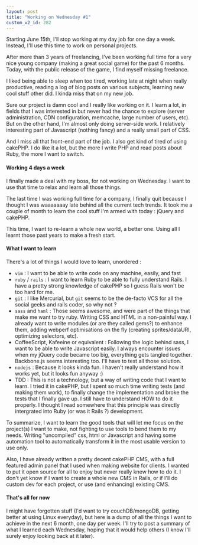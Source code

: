 ```yaml
---
layout: post
title: "Working on Wednesday #1"
custom_v2_id: 282
---
```


<p>Starting June 15th, I'll stop working at my day job for one day a week. Instead, I'll use this time to work on personal projects.</p>
<p>After more than 3 years of freelancing, I've been working full time for a very nice young company (making a great social game) for the past 6 months. Today, with the public release of the game, I find myself missing freelance.</p>
<p>I liked being able to sleep when too tired, working late at night when really productive, reading a log of blog posts on various subjects, learning new cool stuff other did. I kinda miss that on my new job.</p>
<p>Sure our project is damn cool and I really like working on it. I learn a lot, in fields that I was interested in but never had the chance to explore (server administration, CDN configuration, memcache, large number of users, etc).<br />But on the other hand, I'm almost only doing server-side work. I relatively interesting part of Javascript (nothing fancy) and a really small part of CSS.</p>
<p>And I miss all that front-end part of the job. I also get kind of tired of using cakePHP. I do like it a lot, but the more I write PHP and read posts about Ruby, the more I want to switch.</p>
<h4>Working 4 days a week</h4>
<p>I finally made a deal with my boss, for not working on Wednesday. I want to use that time to relax and learn all those things.</p>
<p>The last time I was working full time for a company, I finally quit because I thought I was waaaaaaay late behind all the current tech trends. It took me a couple of month to learn the cool stuff I'm armed with today : jQuery and cakePHP.</p>
<p>This time, I want to re-learn a whole new world, a better one. Using all I learnt those past years to make a fresh start.</p>
<h4>What I want to learn</h4>
<p>There's a lot of things I would love to learn, unordered :</p>
<ul>
<li><code>vim</code> : I want to be able to write code on any machine, easily, and fast</li>
<li><code>ruby</code> / <code>rails</code> : I want to learn Ruby to be able to fully understand Rails. I have a pretty strong knowledge of cakePHP so I guess Rails won't be too hard for me.</li>
<li><code>git</code> : I like Mercurial, but <code>git</code> seems to be the de-facto VCS for all the social geeks and rails coder, so why not ?</li>
<li><code>sass</code> and <code>haml</code> : Those seems awesome, and were part of the things that make me want to try ruby. Writing CSS and HTML in a non-painful way. I already want to write modules (or are they called gems?) to enhance them, adding webperf optimisations on the fly (creating sprites/dataURI, optimizing selectors, etc).</li>
<li>CoffeeScript, Kafeeine or equivalent : Following the logic behind sass, I want to be able to write Javascript easily. I always encounter issues when my jQuery code became too big, everything gets tangled together. Backbone.js seems interesting too. I'll have to test all those solution.</li>
<li><code>nodejs</code> : Because it looks kinda fun. I haven't really understand how it works yet, but it looks fun anyway :)</li>
<li>TDD : This is not a technology, but a way of writing code that I want to learn. I tried it in cakePHP, but I spent so much time writing tests (and making them work), to finally change the implementation and broke the tests that I finally gave up. I still have to understand HOW to do it properly. I thought I read somewhere that this principle was directly intergrated into Ruby (or was it Rails ?) development.</li>
</ul>
<p>To summarize, I want to learn the good tools that will let me focus on the project(s) I want to make, not fighting to use tools to bend them to my needs. Writing "uncompiled" css, html or Javascript and having some automation tool to automatically transform it in the most usable version to use only.</p>
<p>Also, I have already written a pretty decent cakePHP CMS, with a full featured admin panel that I used when making website for clients. I wanted to put it open source for all to enjoy but never really knew how to do it. I don't yet know if I want to create a whole new CMS in Rails, or if I'll do custom dev for each project, or use (and enhancing) existing CMS.</p>
<h4>That's all for now</h4>
<p>I might have forgotten stuff (I'd want to try couchDB/mongoDB, getting better at using Linux everyday), but here is a dump of all the things I want to achieve in the next 6 month, one day per week. I'll try to post a summary of what I learned each Wednesday, hoping that it would help others (I know I'll surely enjoy looking back at it later).</p>
